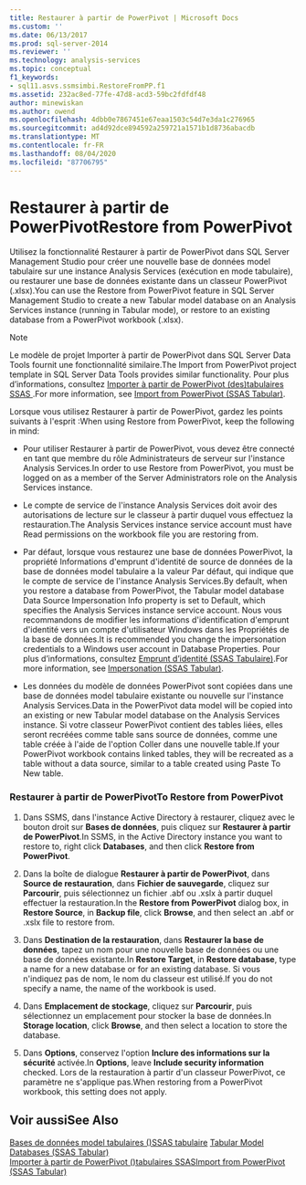 ```yaml
---
title: Restaurer à partir de PowerPivot | Microsoft Docs
ms.custom: ''
ms.date: 06/13/2017
ms.prod: sql-server-2014
ms.reviewer: ''
ms.technology: analysis-services
ms.topic: conceptual
f1_keywords:
- sql11.asvs.ssmsimbi.RestoreFromPP.f1
ms.assetid: 232ac8ed-77fe-47d8-acd3-59bc2fdfdf48
author: minewiskan
ms.author: owend
ms.openlocfilehash: 4dbb0e7867451e67eaa1503c54d7e3da1c276965
ms.sourcegitcommit: ad4d92dce894592a259721a1571b1d8736abacdb
ms.translationtype: MT
ms.contentlocale: fr-FR
ms.lasthandoff: 08/04/2020
ms.locfileid: "87706795"
---
```

# <a name="restore-from-powerpivot"></a><span data-ttu-id="39f77-102">Restaurer à partir de PowerPivot</span><span class="sxs-lookup"><span data-stu-id="39f77-102">Restore from PowerPivot</span></span>
  <span data-ttu-id="39f77-103">Utilisez la fonctionnalité Restaurer à partir de PowerPivot dans SQL Server Management Studio pour créer une nouvelle base de données model tabulaire sur une instance Analysis Services (exécution en mode tabulaire), ou restaurer une base de données existante dans un classeur PowerPivot (.xlsx).</span><span class="sxs-lookup"><span data-stu-id="39f77-103">You can use the Restore from PowerPivot feature in SQL Server Management Studio to create a new Tabular model database on an Analysis Services instance (running in Tabular mode), or restore to an existing database from a PowerPivot workbook (.xlsx).</span></span>  
  
> [!NOTE]  
>  <span data-ttu-id="39f77-104">Le modèle de projet Importer à partir de PowerPivot dans SQL Server Data Tools fournit une fonctionnalité similaire.</span><span class="sxs-lookup"><span data-stu-id="39f77-104">The Import from PowerPivot project template in SQL Server Data Tools provides similar functionality.</span></span> <span data-ttu-id="39f77-105">Pour plus d’informations, consultez [Importer à partir de PowerPivot &#40;des&#41;tabulaires SSAS ](import-from-power-pivot-ssas-tabular.md).</span><span class="sxs-lookup"><span data-stu-id="39f77-105">For more information, see [Import from PowerPivot &#40;SSAS Tabular&#41;](import-from-power-pivot-ssas-tabular.md).</span></span>  
  
 <span data-ttu-id="39f77-106">Lorsque vous utilisez Restaurer à partir de PowerPivot, gardez les points suivants à l'esprit :</span><span class="sxs-lookup"><span data-stu-id="39f77-106">When using Restore from PowerPivot, keep the following in mind:</span></span>  
  
-   <span data-ttu-id="39f77-107">Pour utiliser Restaurer à partir de PowerPivot, vous devez être connecté en tant que membre du rôle Administrateurs de serveur sur l'instance Analysis Services.</span><span class="sxs-lookup"><span data-stu-id="39f77-107">In order to use Restore from PowerPivot, you must be logged on as a member of the Server Administrators role on the Analysis Services instance.</span></span>  
  
-   <span data-ttu-id="39f77-108">Le compte de service de l'instance Analysis Services doit avoir des autorisations de lecture sur le classeur à partir duquel vous effectuez la restauration.</span><span class="sxs-lookup"><span data-stu-id="39f77-108">The Analysis Services instance service account must have Read permissions on the workbook file you are restoring from.</span></span>  
  
-   <span data-ttu-id="39f77-109">Par défaut, lorsque vous restaurez une base de données PowerPivot, la propriété Informations d'emprunt d'identité de source de données de la base de données model tabulaire a la valeur Par défaut, qui indique que le compte de service de l'instance Analysis Services.</span><span class="sxs-lookup"><span data-stu-id="39f77-109">By default, when you restore a database from PowerPivot, the Tabular model database Data Source Impersonation Info property is set to Default, which specifies the Analysis Services instance service account.</span></span> <span data-ttu-id="39f77-110">Nous vous recommandons de modifier les informations d'identification d'emprunt d'identité vers un compte d'utilisateur Windows dans les Propriétés de la base de données.</span><span class="sxs-lookup"><span data-stu-id="39f77-110">It is recommended you change the impersonation credentials to a Windows user account in Database Properties.</span></span> <span data-ttu-id="39f77-111">Pour plus d’informations, consultez [Emprunt d’identité &#40;SSAS Tabulaire&#41;](impersonation-ssas-tabular.md).</span><span class="sxs-lookup"><span data-stu-id="39f77-111">For more information, see [Impersonation &#40;SSAS Tabular&#41;](impersonation-ssas-tabular.md).</span></span>  
  
-   <span data-ttu-id="39f77-112">Les données du modèle de données PowerPivot sont copiées dans une base de données model tabulaire existante ou nouvelle sur l'instance Analysis Services.</span><span class="sxs-lookup"><span data-stu-id="39f77-112">Data in the PowerPivot data model will be copied into an existing or new Tabular model database on the Analysis Services instance.</span></span> <span data-ttu-id="39f77-113">Si votre classeur PowerPivot contient des tables liées, elles seront recréées comme table sans source de données, comme une table créée à l'aide de l'option Coller dans une nouvelle table.</span><span class="sxs-lookup"><span data-stu-id="39f77-113">If your PowerPivot workbook contains linked tables, they will be recreated as a table without a data source, similar to a table created using Paste To New table.</span></span>  
  
### <a name="to-restore-from-powerpivot"></a><span data-ttu-id="39f77-114">Restaurer à partir de PowerPivot</span><span class="sxs-lookup"><span data-stu-id="39f77-114">To Restore from PowerPivot</span></span>  
  
1.  <span data-ttu-id="39f77-115">Dans SSMS, dans l'instance Active Directory à restaurer, cliquez avec le bouton droit sur **Bases de données**, puis cliquez sur **Restaurer à partir de PowerPivot**.</span><span class="sxs-lookup"><span data-stu-id="39f77-115">In SSMS, in the Active Directory instance you want to restore to, right click **Databases**, and then click **Restore from PowerPivot**.</span></span>  
  
2.  <span data-ttu-id="39f77-116">Dans la boîte de dialogue **Restaurer à partir de PowerPivot**, dans **Source de restauration**, dans **Fichier de sauvegarde**, cliquez sur **Parcourir**, puis sélectionnez un fichier .abf ou .xslx à partir duquel effectuer la restauration.</span><span class="sxs-lookup"><span data-stu-id="39f77-116">In the **Restore from PowerPivot** dialog box, in **Restore Source**, in **Backup file**, click **Browse**, and then select an .abf or .xslx file to restore from.</span></span>  
  
3.  <span data-ttu-id="39f77-117">Dans **Destination de la restauration**, dans **Restaurer la base de données**, tapez un nom pour une nouvelle base de données ou une base de données existante.</span><span class="sxs-lookup"><span data-stu-id="39f77-117">In **Restore Target**, in **Restore database**, type a name for a new database or for an existing database.</span></span> <span data-ttu-id="39f77-118">Si vous n'indiquez pas de nom, le nom du classeur est utilisé.</span><span class="sxs-lookup"><span data-stu-id="39f77-118">If you do not specify a name, the name of the workbook is used.</span></span>  
  
4.  <span data-ttu-id="39f77-119">Dans **Emplacement de stockage**, cliquez sur **Parcourir**, puis sélectionnez un emplacement pour stocker la base de données.</span><span class="sxs-lookup"><span data-stu-id="39f77-119">In **Storage location**, click **Browse**, and then select a location to store the database.</span></span>  
  
5.  <span data-ttu-id="39f77-120">Dans **Options**, conservez l'option **Inclure des informations sur la sécurité** activée.</span><span class="sxs-lookup"><span data-stu-id="39f77-120">In **Options**, leave **Include security information** checked.</span></span> <span data-ttu-id="39f77-121">Lors de la restauration à partir d'un classeur PowerPivot, ce paramètre ne s'applique pas.</span><span class="sxs-lookup"><span data-stu-id="39f77-121">When restoring from a PowerPivot workbook, this setting does not apply.</span></span>  
  
## <a name="see-also"></a><span data-ttu-id="39f77-122">Voir aussi</span><span class="sxs-lookup"><span data-stu-id="39f77-122">See Also</span></span>  
 <span data-ttu-id="39f77-123">[Bases de données model tabulaires &#40;&#41;SSAS tabulaire](tabular-model-databases-ssas-tabular.md) </span><span class="sxs-lookup"><span data-stu-id="39f77-123">[Tabular Model Databases &#40;SSAS Tabular&#41;](tabular-model-databases-ssas-tabular.md) </span></span>  
 [<span data-ttu-id="39f77-124">Importer à partir de PowerPivot &#40;&#41;tabulaires SSAS</span><span class="sxs-lookup"><span data-stu-id="39f77-124">Import from PowerPivot &#40;SSAS Tabular&#41;</span></span>](import-from-power-pivot-ssas-tabular.md)  
  
  
